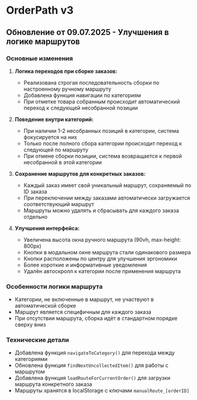 # OrderPath v3

## Обновление от 09.07.2025 - Улучшения в логике маршрутов

### Основные изменения

1. **Логика переходов при сборке заказов:**
   - Реализована строгая последовательность сборки по настроенному ручному маршруту
   - Добавлена функция навигации по категориям
   - При отметке товара собранным происходит автоматический переход к следующей несобранной позиции
   
2. **Поведение внутри категорий:**
   - При наличии 1-2 несобранных позиций в категории, система фокусируется на них
   - Только после полного сбора категории происходит переход к следующей по маршруту
   - При отмене сборки позиции, система возвращается к первой несобранной в этой категории
   
3. **Сохранение маршрутов для конкретных заказов:**
   - Каждый заказ имеет свой уникальный маршрут, сохраняемый по ID заказа
   - При переключении между заказами автоматически загружается соответствующий маршрут
   - Маршруты можно удалять и сбрасывать для каждого заказа отдельно

4. **Улучшения интерфейса:**
   - Увеличена высота окна ручного маршрута (90vh, max-height: 800px)
   - Кнопки в модальном окне маршрута стали одинакового размера
   - Кнопки расположены по центру для улучшения эргономики
   - Более короткие и информативные уведомления
   - Удалён автоскролл к категории после применения маршрута

### Особенности логики маршрута

- Категории, не включенные в маршрут, не участвуют в автоматической сборке
- Маршрут является специфичным для каждого заказа
- При отсутствии маршрута, сборка идёт в стандартном порядке сверху вниз

### Технические детали

- Добавлена функция `navigateToCategory()` для перехода между категориями
- Обновлена функция `findNextUncollectedItem()` для работы с маршрутом
- Добавлена функция `loadRouteForCurrentOrder()` для загрузки маршрута конкретного заказа
- Маршруты хранятся в localStorage с ключами `manualRoute_[orderID]` 